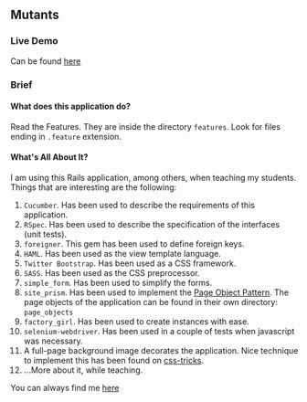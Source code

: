 ## Mutants ##

### Live Demo ###

Can be found [here](http://shielded-mesa-1223.herokuapp.com/)

### Brief ###

#### What does this application do? ####

Read the Features. They are inside the directory `features`. Look for files ending in `.feature` extension.

#### What's All About It? ####

I am using this Rails application, among others, when teaching my students. Things that are interesting are the following:

1. `Cucumber`. Has been used to describe the requirements of this application. 
2. `RSpec`. Has been used to describe the specification of the interfaces (unit tests).
3. `foreigner`. This gem has been used to define foreign keys.
4. `HAML`. Has been used as the view template language.
5. `Twitter Bootstrap`. Has been used as a CSS framework.
6. `SASS`. Has been used as the CSS preprocessor.
7. `simple_form`. Has been used to simplify the forms.
8. `site_prism`. Has been used to implement the [Page Object Pattern](http://martinfowler.com/bliki/PageObject.html). The page objects of the application can be found in their own directory: `page_objects`
9. `factory_girl`. Has been used to create instances with ease.
10. `selenium-webdriver`. Has been used in a couple of tests when javascript was necessary.
11. A full-page background image decorates the application. Nice technique to implement this has been found on [css-tricks](https://www.google.gr/url?sa=t&rct=j&q=&esrc=s&source=web&cd=1&cad=rja&uact=8&ved=0CCgQFjAA&url=http%3A%2F%2Fcss-tricks.com%2Fperfect-full-page-background-image%2F&ei=RSpmU4zWAomN7Qae8IGADg&usg=AFQjCNEhgsFuP7_T7nQ8VxEGzEt0rkktCw&bvm=bv.65788261,d.ZGU).
11. ...More about it, while teaching.

You can always find me [here](mailto:panayotis@matsinopoulos.gr)

